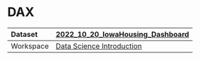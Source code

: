 



# DAX

|Dataset|[2022_10_20_IowaHousing_Dashboard](./../2022_10_20_IowaHousing_Dashboard.md)|
| :--- | :--- |
|Workspace|[Data Science Introduction](../../Workspaces/Data-Science-Introduction.md)|
